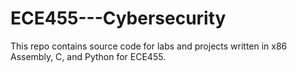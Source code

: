 # ECE455---Cybersecurity

This repo contains source code for labs and projects written in x86 Assembly, C, and Python for ECE455.
